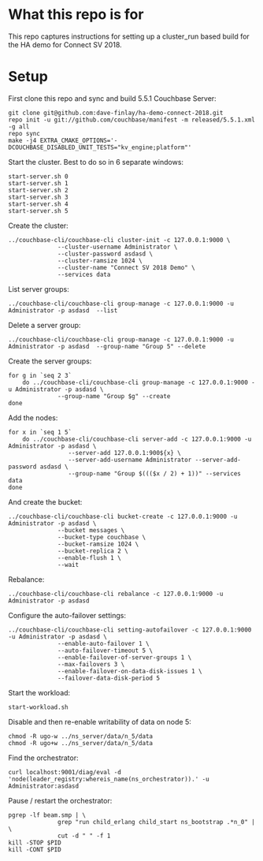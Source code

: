 # What this repo is for 
This repo captures instructions for setting up a cluster_run based build 
for the HA demo for Connect SV 2018.

# Setup
First clone this repo and sync and build 5.5.1 Couchbase Server:
 
```
git clone git@github.com:dave-finlay/ha-demo-connect-2018.git
repo init -u git://github.com/couchbase/manifest -m released/5.5.1.xml -g all
repo sync
make -j4 EXTRA_CMAKE_OPTIONS='-DCOUCHBASE_DISABLED_UNIT_TESTS="kv_engine;platform"'
```

Start the cluster. Best to do so in 6 separate windows:

```
start-server.sh 0
start-server.sh 1
start-server.sh 2
start-server.sh 3
start-server.sh 4
start-server.sh 5
```

Create the cluster:

```
../couchbase-cli/couchbase-cli cluster-init -c 127.0.0.1:9000 \
              --cluster-username Administrator \
              --cluster-password asdasd \
              --cluster-ramsize 1024 \
              --cluster-name "Connect SV 2018 Demo" \
              --services data
```

List server groups:
```
../couchbase-cli/couchbase-cli group-manage -c 127.0.0.1:9000 -u Administrator -p asdasd  --list
```

Delete a server group:
```
../couchbase-cli/couchbase-cli group-manage -c 127.0.0.1:9000 -u Administrator -p asdasd  --group-name "Group 5" --delete
```

Create the server groups:
```
for g in `seq 2 3`
    do ../couchbase-cli/couchbase-cli group-manage -c 127.0.0.1:9000 -u Administrator -p asdasd \
              --group-name "Group $g" --create
done
```

Add the nodes:
```
for x in `seq 1 5`
    do ../couchbase-cli/couchbase-cli server-add -c 127.0.0.1:9000 -u Administrator -p asdasd \
                 --server-add 127.0.0.1:900${x} \
                 --server-add-username Administrator --server-add-password asdasd \
                 --group-name "Group $((($x / 2) + 1))" --services data
done
```

And create the bucket:
```
../couchbase-cli/couchbase-cli bucket-create -c 127.0.0.1:9000 -u Administrator -p asdasd \
              --bucket messages \
              --bucket-type couchbase \
              --bucket-ramsize 1024 \
              --bucket-replica 2 \
              --enable-flush 1 \
              --wait
```

Rebalance:

```
../couchbase-cli/couchbase-cli rebalance -c 127.0.0.1:9000 -u Administrator -p asdasd 
```

Configure the auto-failover settings:
```
../couchbase-cli/couchbase-cli setting-autofailover -c 127.0.0.1:9000 -u Administrator -p asdasd \
              --enable-auto-failover 1 \
              --auto-failover-timeout 5 \
              --enable-failover-of-server-groups 1 \
              --max-failovers 3 \
              --enable-failover-on-data-disk-issues 1 \
              --failover-data-disk-period 5
```

Start the workload:
```
start-workload.sh
```


Disable and then re-enable writability of data on node 5:
```
chmod -R ugo-w ../ns_server/data/n_5/data
chmod -R ugo+w ../ns_server/data/n_5/data
```

Find the orchestrator:
```
curl localhost:9001/diag/eval -d 'node(leader_registry:whereis_name(ns_orchestrator)).' -u Administrator:asdasd
```

Pause / restart the orchestrator:

```
pgrep -lf beam.smp | \
              grep "run child_erlang child_start ns_bootstrap .*n_0" | \ 
              cut -d " " -f 1
kill -STOP $PID
kill -CONT $PID
```
